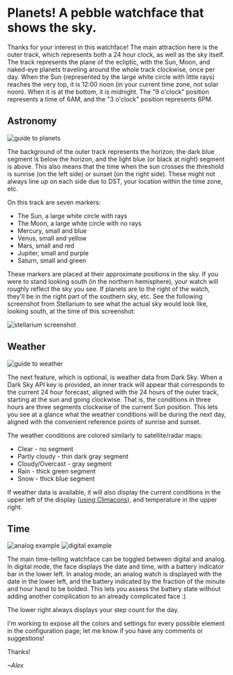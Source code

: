 # Planets! A pebble watchface that shows the sky.

Thanks for your interest in this watchface! The main attraction here is the outer track, which represents both a 24 hour clock, as well as the sky itself. The track represents the plane of the ecliptic, with the Sun, Moon, and naked-eye planets traveling around the whole track clockwise, once per day. When the Sun (represented by the large white circle with little rays) reaches the very top, it is 12:00 noon (in your current time zone, not solar noon). When it is at the bottom, it is midnight. The "9 o'clock" position represents a time of 6AM, and the "3 o'clock" position represents 6PM. 

## Astronomy

![guide to planets](https://raw.githubusercontent.com/karantza/Planets_PebbleFace/master/watchface%20explanation%201.png)

The background of the outer track represents the horizon; the dark blue segment is below the horizon, and the light blue (or black at night) segment is above. This also means that the time when the sun crosses the threshold is sunrise (on the left side) or sunset (on the right side). These might not always line up on each side due to DST, your location within the time zone, etc.

On this track are seven markers:
* The Sun, a large white circle with rays
* The Moon, a large white circle with no rays
* Mercury, small and blue
* Venus, small and yellow
* Mars, small and red
* Jupiter, small and purple
* Saturn, small and green

These markers are placed at their approximate positions in the sky. If you were to stand looking south (in the northern hemisphere), your watch will roughly reflect the sky you see. If planets are to the right of the watch, they'll be in the right part of the southern sky, etc. See the following screenshot from Stellarium to see what the actual sky would look like, looking south, at the time of this screenshot:

![stellarium screenshot](https://raw.githubusercontent.com/karantza/Planets_PebbleFace/master/stellarium.png)

## Weather

![guide to weather](https://raw.githubusercontent.com/karantza/Planets_PebbleFace/master/watchface%20explanation%202.png)

The next feature, which is optional, is weather data from Dark Sky. When a Dark Sky API key is provided, an inner track will appear that corresponds to the current 24 hour forecast, aligned with the 24 hours of the outer track, starting at the sun and going clockwise. That is, the conditions in three hours are three segments clockwise of the current Sun position. This lets you see at a glance what the weather conditions will be during the next day, aligned with the convenient reference points of sunrise and sunset.

The weather conditions are colored similarly to satellite/radar maps:
* Clear - no segment
* Partly cloudy - thin dark gray segment
* Cloudy/Overcast - gray segment
* Rain - thick green segment
* Snow - thick blue segment

If weather data is available, it will also display the current conditions in the upper left of the display ([using Climacons](http://adamwhitcroft.com/climacons/)), and temperature in the upper right.

## Time

![analog example](https://raw.githubusercontent.com/karantza/Planets_PebbleFace/master/analogFace.png)
![digital example](https://raw.githubusercontent.com/karantza/Planets_PebbleFace/master/digitalFace.png)

The main time-telling watchface can be toggled between digital and analog. In digital mode, the face displays the date and time, with a battery indicator bar in the lower left. In analog mode, an analog watch is displayed with the date in the lower left, and the battery indicated by the fraction of the minute and hour hand to be bolded. This lets you assess the battery state without adding another complication to an already complicated face :)

The lower right always displays your step count for the day.

I'm working to expose all the colors and settings for every possible element in the configuration page; let me know if you have any comments or suggestions! 

Thanks!

*~Alex*
